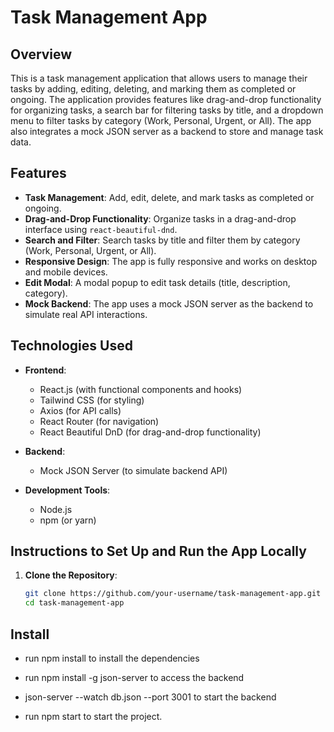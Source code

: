 # Task Management App

## Overview

This is a task management application that allows users to manage their tasks by adding, editing, deleting, and marking them as completed or ongoing. The application provides features like drag-and-drop functionality for organizing tasks, a search bar for filtering tasks by title, and a dropdown menu to filter tasks by category (Work, Personal, Urgent, or All). The app also integrates a mock JSON server as a backend to store and manage task data.

## Features

- **Task Management**: Add, edit, delete, and mark tasks as completed or ongoing.
- **Drag-and-Drop Functionality**: Organize tasks in a drag-and-drop interface using `react-beautiful-dnd`.
- **Search and Filter**: Search tasks by title and filter them by category (Work, Personal, Urgent, or All).
- **Responsive Design**: The app is fully responsive and works on desktop and mobile devices.
- **Edit Modal**: A modal popup to edit task details (title, description, category).
- **Mock Backend**: The app uses a mock JSON server as the backend to simulate real API interactions.

## Technologies Used

- **Frontend**:
  - React.js (with functional components and hooks)
  - Tailwind CSS (for styling)
  - Axios (for API calls)
  - React Router (for navigation)
  - React Beautiful DnD (for drag-and-drop functionality)
  
- **Backend**:
  - Mock JSON Server (to simulate backend API)

- **Development Tools**:
  - Node.js
  - npm (or yarn)

## Instructions to Set Up and Run the App Locally

1. **Clone the Repository**:
   ```bash
   git clone https://github.com/your-username/task-management-app.git
   cd task-management-app
   
## Install
 - run npm install to install the dependencies

 - run npm install -g json-server to access the backend

 - json-server --watch db.json --port 3001  to start the backend

 - run npm start to start the project.
